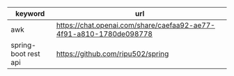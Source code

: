 
| keyword | url |
|--|--|
|  awk|  https://chat.openai.com/share/caefaa92-ae77-4f91-a810-1780de098778|
| spring-boot rest api| https://github.com/ripu502/spring| 
